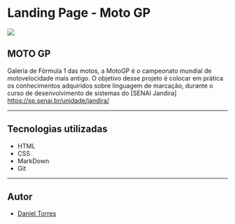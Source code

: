 # Landing Page - Moto GP
![](./screenshot/moto-gp.png)


## MOTO GP

Galeria de Fórmula 1 das motos, a MotoGP é o campeonato mundial de motovelocidade mais antigo. O objetivo desse projeto é colocar em prática os conhecimentos adquiridos sobre linguagem de marcação, durante o curso de desenvolvimento de sistemas do [SENAI Jandira] https://sp.senai.br/unidade/jandira/

---
## Tecnologias utilizadas

- HTML
- CSS
- MarkDown
- Git

---

## Autor

- [Daniel Torres](https://www.linkedin.com/in/daniel-torres-007a54217/)
